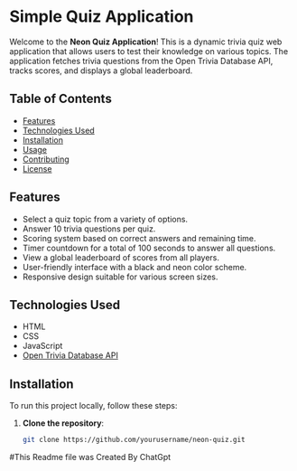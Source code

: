 # Simple  Quiz Application

Welcome to the **Neon Quiz Application**! This is a dynamic trivia quiz web application that allows users to test their knowledge on various topics. The application fetches trivia questions from the Open Trivia Database API, tracks scores, and displays a global leaderboard.

## Table of Contents
- [Features](#features)
- [Technologies Used](#technologies-used)
- [Installation](#installation)
- [Usage](#usage)
- [Contributing](#contributing)
- [License](#license)

## Features
- Select a quiz topic from a variety of options.
- Answer 10 trivia questions per quiz.
- Scoring system based on correct answers and remaining time.
- Timer countdown for a total of 100 seconds to answer all questions.
- View a global leaderboard of scores from all players.
- User-friendly interface with a black and neon color scheme.
- Responsive design suitable for various screen sizes.

## Technologies Used
- HTML
- CSS
- JavaScript
- [Open Trivia Database API](https://opentdb.com/)

## Installation
To run this project locally, follow these steps:

1. **Clone the repository**:
   ```bash
   git clone https://github.com/yourusername/neon-quiz.git

#This Readme file was Created By ChatGpt 

